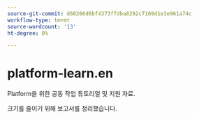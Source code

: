 ```yaml
---
source-git-commit: d60206d6bf4373ffdba8292c7169d1e3e961a74c
workflow-type: tm+mt
source-wordcount: '13'
ht-degree: 0%

---
```

# platform-learn.en

Platform을 위한 공동 작업 튜토리얼 및 지원 자료.

크기를 줄이기 위해 보고서를 정리했습니다.
